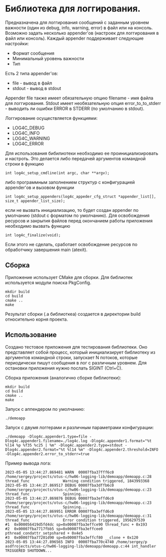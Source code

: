 # Библиотека для логгирования.

Предназначена для логгирования сообщений с заданным уровнем важности (один из debug, info, warning, error) в файл или на консоль. Возможно задать несколько appender'ов (настроек для логгирования в файл или консоль). Каждый appender поддерживает следующие настройки:
- Формат сообщения
- Минимальный уровень важности
- Тип

Есть 2 типа appender'ов:
- file - вывод в файл
- stdout - вывод в stdout

Appender file также имеет обязательную опцию filename - имя файла для логгирования. Stdout имеет необязательную опция error_to_to_stderr - выводить ли ошибки ERROR в STDERR (по умолчанию в stdout).

Логгирование осуществляется функциями:
- LOG4C_DEBUG
- LOG4C_INFO
- LOG4C_WARNING
- LOG4C_ERROR

Для использования бибилиотеки необходимо ее проинициализировать и настроть. Это делается либо передачей аргументов командной строки в функцию

    int log4c_setup_cmdline(int argc, char **argv);
либо программным заполнением структур с конфигурацией appender'ов и вызовом функции

    int log4c_setup_appenders(log4c_appeder_cfg_struct *appender_list[], size_t appender_list_size);
если не вызвать инициализацию, то будет создан appender по умолчанию (stdout с форматом по умолчанию).
Для освобождения ресурсов и закрытия файлов перед окончанием работы приложения необходимо вызвать функцию

    int log4c_finalize(void);
Если этого не сделать, сработает освобождение ресурсов по обработчику завершения main (atexit).

## Сборка
Приложение использует CMake для сборки. Для библиотек используется модули поиска PkgConfig.

    mkdir build
    cd build
    cmake ..
    make
Результат сборки (.a библиоткеа) создается в директории build относительно корня проекта.

## Использование

Создано тестовое приложения для тестирования библиотеки. Оно представляет собой процесс, который инициализирует библиотеку из аргументов командной строки, запускает N потоков, которые периодически пишут сообщения в лог с различным уровнем. Для остановки приложения нужно послать SIGINT (Ctrl+C).

Сборка приложения (аналогично сборке библиотеки):

    mkdir build
    cd build
    cmake ..
    make

Запуск с аппендером по умолчанию:

    ./demoapp

Запуск с двумя логгерами и различным параметрами конфигурации:

    ./demoapp -Dlog4c.appender1.type=file -Dlog4c.appender1.filename=./log4c.log -Dlog4c.appender1.format="%t %l14 %p %f35 %c25 | %m" -Dlog4c.appender2.type=stdout -Dlog4c.appender2.format="%t %l14 %m" -Dlog4c.appender2.threshold=INFO -Dlog4c.appender2.error_to_stderr=true

Пример вывода лога:

    2023-05-05 13:44:27.869481 WARN  00007fba37fff6c0 /home/sergey/projects/otus-c/hw06-logging-lib/demoapp/demoapp.c:28 thread_func               Warning condition triggered, 1843993368
    2023-05-05 13:44:27.869517 DEBUG 00007fba3dffb6c0 /home/sergey/projects/otus-c/hw06-logging-lib/demoapp/demoapp.c:23 thread_func               Spinning...
    2023-05-05 13:44:27.869876 DEBUG 00007fba3effd6c0 /home/sergey/projects/otus-c/hw06-logging-lib/demoapp/demoapp.c:23 thread_func               Spinning...
    2023-05-05 13:44:27.869951 ERROR 00007fba3effd6c0 /home/sergey/projects/otus-c/hw06-logging-lib/demoapp/demoapp.c:31 thread_func               Error condition triggered, 1956297539
    #1  0x000056419d5fd4dc sp=0x00007fba3effce90 thread_func + 0x193
    #2  0x00007fba7717fbb5 sp=0x00007fba3effcee0 pthread_condattr_setpshared + 0x4e5
    #3  0x00007fba77201d90 sp=0x00007fba3effcf80 __clone + 0x120
    2023-05-05 13:44:27.896565 INFO  00007fba770c4740 /home/sergey/p asdfrojects/otus-c/hw06-logging-lib/demoapp/demoapp.c:44 int_handler          TRIGGERED SHUTDOWN...
